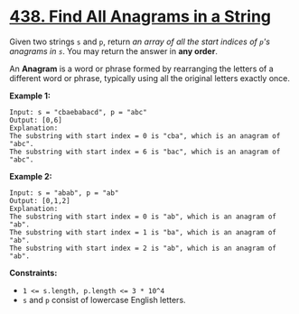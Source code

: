 # [438. Find All Anagrams in a String](https://leetcode.com/problems/find-all-anagrams-in-a-string/)

Given two strings `s` and `p`, return _an array of all the start indices of `p`'s anagrams in `s`_. You may return the answer in __any order__.

An __Anagram__ is a word or phrase formed by rearranging the letters of a different word or phrase, typically using all the original letters exactly once.

__Example 1:__

    Input: s = "cbaebabacd", p = "abc"
    Output: [0,6]
    Explanation:
    The substring with start index = 0 is "cba", which is an anagram of "abc".
    The substring with start index = 6 is "bac", which is an anagram of "abc".

__Example 2:__

    Input: s = "abab", p = "ab"
    Output: [0,1,2]
    Explanation:
    The substring with start index = 0 is "ab", which is an anagram of "ab".
    The substring with start index = 1 is "ba", which is an anagram of "ab".
    The substring with start index = 2 is "ab", which is an anagram of "ab".

__Constraints:__

- `1 <= s.length, p.length <= 3 * 10^4`
- `s` and `p` consist of lowercase English letters.
